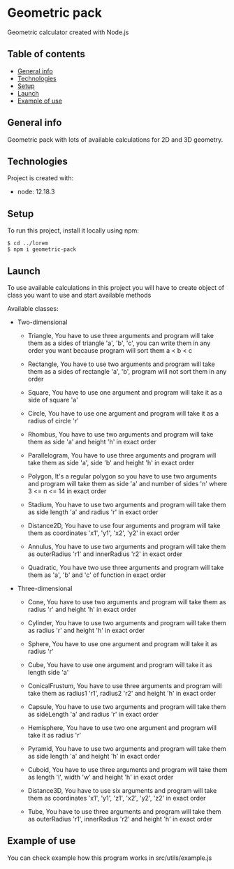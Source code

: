 # Geometric pack

Geometric calculator created with Node.js

## Table of contents

- [General info](#general-info)
- [Technologies](#technologies)
- [Setup](#setup)
- [Launch](#launch)
- [Example of use](#example-of-use)

## General info

Geometric pack with lots of available calculations for 2D and 3D geometry.

## Technologies

Project is created with:

- node: 12.18.3

## Setup

To run this project, install it locally using npm:

```
$ cd ../lorem
$ npm i geometric-pack
```

## Launch

To use available calculations in this project you will have to create object of class you want to use and start available methods

Available classes:

- Two-dimensional

  - Triangle, You have to use three arguments and program will take
    them as a sides of triangle 'a', 'b', 'c', you can write them
    in any order you want because program will sort them a < b < c

  - Rectangle, You have to use two arguments and program will take
    them as a sides of rectangle 'a', 'b', program will
    not sort them in any order

  - Square, You have to use one argument and
    program will take it as a side of square 'a'

  - Circle, You have to use one argument and
    program will take it as a radius of circle 'r'

  - Rhombus, You have to use two arguments and
    program will take them as side 'a'
    and height 'h' in exact order

  - Parallelogram, You have to use three arguments
    and program will take them as side 'a', side 'b'
    and height 'h' in exact order

  - Polygon, It's a regular polygon so you have to
    use two arguments and program will take them as
    side 'a' and number of sides 'n' where 3 <= n <= 14
    in exact order

  - Stadium, You have to use two arguments and
    program will take them as side length 'a'
    and radius 'r' in exact order

  - Distance2D, You have to use four arguments
    and program will take them as coordinates
    'x1', 'y1', 'x2', 'y2' in exact order

  - Annulus, You have to use two arguments and
    program will take them as outerRadius 'r1'
    and innerRadius 'r2' in exact order

  - Quadratic, You have two use three arguments
    and program will take them as 'a', 'b' and 'c'
    of function in exact order

- Three-dimensional

  - Cone, You have to use two arguments and
    program will take them as radius 'r' and
    height 'h' in exact order

  - Cylinder, You have to use two arguments and
    program will take them as radius 'r' and
    height 'h' in exact order

  - Sphere, You have to use one argument and
    program will take it as radius 'r'

  - Cube, You have to use one argument and
    program will take it as length side 'a'

  - ConicalFrustum, You have to use three
    arguments and program will take them as
    radius1 'r1', radius2 'r2' and height 'h'
    in exact order

  - Capsule, You have to use two arguments
    and program will take them as sideLength
    'a' and radius 'r' in exact order

  - Hemisphere, You have to use two one
    argument and program will take it as
    radius 'r'

  - Pyramid, You have to use two arguments
    and program will take them as side length
    'a' and height 'h' in exact order

  - Cuboid, You have to use three arguments
    and program will take them as length 'l',
    width 'w' and height 'h' in exact order

  - Distance3D, You have to use six arguments
    and program will take them as coordinates
    'x1', 'y1', 'z1', 'x2', 'y2', 'z2' in exact
    order

  - Tube, You have to use three arguments
    and program will take them as outerRadius
    'r1', innerRadius 'r2' and height 'h' in
    exact order

## Example of use

You can check example how this program works in src/utils/example.js
